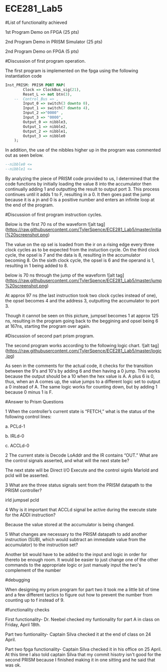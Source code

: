 ECE281_Lab5
===========
#List of functionality achieved

1st Program Demo on FPGA (25 pts)	

2nd Program Demo in PRISM Simulator  (25 pts)

2nd Program Demo on FPGA	(5 pts)


#Discussion of first program operation.

The first program is implemented on the fpga using the following instantiation code
```vhdl
Inst_PRISM: PRISM PORT MAP(
		Clock => ClockBus_sig(21),
		Reset_L => not btn(3),
	--	Control_Bus => ,
		Input_0 => switch(3 downto 0),
		Input_1 => switch(7 downto 4),
		Input_2 =>"0000" ,
		Input_3 => "0000",
		Output_0 => nibble3,
		Output_1 => nibble2,
		Output_2 => nibble1,
		Output_3 => nibble0
	);
```

In addition, the use of the nibbles higher up in the program was commented out as seen below.
```vhdl
--nibble0 <= 
--nibble1 <= 
```

By analyzing the piece of PRISM code provided to us, I determined that the code functions by initially loading the value 8 into the accumulator then continually adding 1 and outputting the result to output port 3. This process continues until it adds 1 to F, resulting in a 0. It then goes past the jump because it is a jn and 0 is a positive number and enters an infinite loop at the end of the program.

#Discussion of first program instruction cycles.

Below is the first 70 ns of the waveform
![alt tag] (https://raw.githubusercontent.com/TylerSpence/ECE281_Lab5/master/initial%20screenshot.png)

The value on the op sel is loaded from the ir on a rising edge every three clock cycles as to be expected from the instuction cycle. On the third clock cycle, the opsel is 7 and the data is 8, resulting in the accumulator becoming 8. On the sixth clock cycle, the opsel is 6 and the operand is 1, resulting in 1 being added to 8. 

below is 70 ns through the jump of the waveform
![alt tag] (https://raw.githubusercontent.com/TylerSpence/ECE281_Lab5/master/jump%20screenshot.png)

At approx 97 ns (the last instruction took two clock cycles instead of one), the opsel becomes 4 and the address 3, outputting the accumulator to port 3. 

Though it cannot be seen on this picture, jumpsel becomes 1 at approx 125 ns, resulting in the program going back to the beggining and opsel being 6 at 167ns, starting the program over again.

#Discussion of second part prism program.

The second program works according to the following logic chart.
![alt tag] (https://raw.githubusercontent.com/TylerSpence/ECE281_Lab5/master/logic.jpg)

As seen in the comments for the actual code, it checks for the transition between the 9's and 10's by adding 6 and then having a 0 jump. This works because the output should be a 10 when the hex value is A. A plus 6 is 0, thus, when an A comes up, the value jumps to a different logic set to output a 0 instead of A. The same logic works for counting down, but by adding 1 because 0 minus 1 is F.

#Answer to Prism Questions

 1	When the controller’s current state is “FETCH,” what is the status of the following control lines:

a.	PCLd-1

b.	IRLd-0

c.	ACCLd-0

 2	The current state is Decode LoAddr and the IR contains “OUT.”  What are the control signals asserted, and what will the next state be?


The next state will be Direct I/O Execute and the control signls Marlold and pcld will be asserted.



 3	What are the three status signals sent from the PRISM datapath to the PRISM controller?

irld
jumpsel
pcld


 4	Why is it important that ACCLd signal be active during the execute state for the ADDI instruction?


Because the value stored at the accumulator is being changed. 



 5	What changes are necessary to the PRISM datapath to add another instruction (SUBI, which would subtract an immediate value from the accumulator) to the instruction set?

Another bit would have to be added to the input and logic in order for thereto be enough room. It would be easier to just change one of the other commands to the appropriate logic or just manualy input the two's complement of the number

#debugging

When designing my prism program for part two it took me a little bit of time and a few different tactics to figure out how to prevent the number from counting up to f instead of 9. 

#functionality checks

First functionality-
Dr. Neebel checked my funtionality for part A in class on Friday, April 18th. 

Part two funtionality-
Captain Silva checked it at the end of class on 24 April.

Part two fpga functionality-
Captain Silva checked it in his office on 25 April. At this time I also told captain Silva that my commit hisotry isn't good for the second PRISM because I finished making it in one sitting and he said that was ok. 
